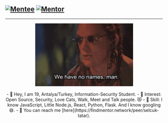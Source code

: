 [![Mentee](https://img.shields.io/badge/Find%20Mentor-I'm%20a%20mentee-blueviolet)](https://findmentor.network/peer/selcuk-tatar)
[![Mentor](https://img.shields.io/badge/Find%20Mentor-I'm%20a%20mentee-brightgreen)](https://findmentor.network/peer/selcuk-tatar)
---
---

<p align="center"><img src="https://github.com/tansionline/tansionline/blob/main/assets/nameless.gif?raw=true"></p>

<div align="center">
- 🎉 Hey, I am 19, Antalya/Turkey, Information-Security Student.
- 🧐 Interest: Open Source, Security, Love Cats, Walk, Meet and Talk people. 😻 
- 📝 Skill: I know JavaScript, Little Node.js, React, Python, Flask. And I know googling 😅.
- 📙 You can reach me [here](https://findmentor.network/peer/selcuk-tatar). 
</div>
